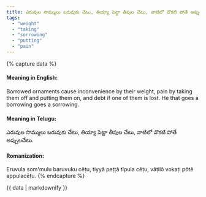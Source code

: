 ```yaml
---
title: ఎరువుల సొమ్ములు బరువుకు చేటు, తియ్యా పెట్టా తీపుల చేటు, వాటిలో వొకటి పోతే అప్పులచేటు.
tags:
  - "weight"
  - "taking"
  - "sorrowing"
  - "putting"
  - "pain"
---
```


{% capture data %}
#### Meaning in English:
Borrowed ornaments cause inconvenience by their weight, pain by taking them off and putting them on, and debt if one of them is lost.
He that goes a borrowing goes a sorrowing.

#### Meaning in Telugu:
ఎరువుల సొమ్ములు బరువుకు చేటు, తియ్యా పెట్టా తీపుల చేటు, వాటిలో వొకటి పోతే అప్పులచేటు.

#### Romanization:
Eruvula som'mulu baruvuku cēṭu, tiyyā peṭṭā tīpula cēṭu, vāṭilō vokaṭi pōtē appulacēṭu.
{% endcapture %}

{{ data | markdownify }}

